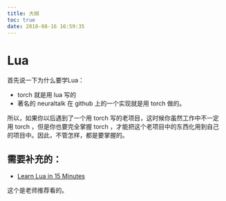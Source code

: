 ```yaml
---
title: 大纲
toc: true
date: 2018-08-16 16:59:35
---
```


# Lua

首先说一下为什么要学Lua：

- torch 就是用 lua 写的
- 著名的 neuraltalk 在 github 上的一个实现就是用 torch 做的。

所以，如果你以后遇到了一个用 torch 写的老项目，这时候你虽然工作中不一定用 torch ，但是你也要完全掌握 torch ，才能把这个老项目中的东西化用到自己的项目中。因此，不管怎样，都是要掌握的。



## 需要补充的：

- [Learn Lua in 15 Minutes](http://tylerneylon.com/a/learn-lua/)


这个是老师推荐看的。
